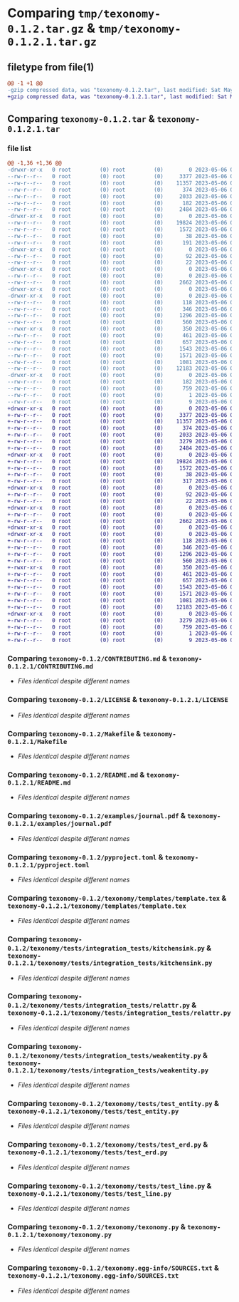# Comparing `tmp/texonomy-0.1.2.tar.gz` & `tmp/texonomy-0.1.2.1.tar.gz`

## filetype from file(1)

```diff
@@ -1 +1 @@
-gzip compressed data, was "texonomy-0.1.2.tar", last modified: Sat May  6 00:34:04 2023, max compression
+gzip compressed data, was "texonomy-0.1.2.1.tar", last modified: Sat May  6 00:45:37 2023, max compression
```

## Comparing `texonomy-0.1.2.tar` & `texonomy-0.1.2.1.tar`

### file list

```diff
@@ -1,36 +1,36 @@
-drwxr-xr-x   0 root         (0) root         (0)        0 2023-05-06 00:34:04.928297 texonomy-0.1.2/
--rw-r--r--   0 root         (0) root         (0)     3377 2023-05-06 00:14:11.000000 texonomy-0.1.2/CONTRIBUTING.md
--rw-r--r--   0 root         (0) root         (0)    11357 2023-05-06 00:14:11.000000 texonomy-0.1.2/LICENSE
--rw-r--r--   0 root         (0) root         (0)      374 2023-05-06 00:14:11.000000 texonomy-0.1.2/MANIFEST.in
--rw-r--r--   0 root         (0) root         (0)     2033 2023-05-06 00:28:32.000000 texonomy-0.1.2/Makefile
--rw-r--r--   0 root         (0) root         (0)      182 2023-05-06 00:34:04.928297 texonomy-0.1.2/PKG-INFO
--rw-r--r--   0 root         (0) root         (0)     2484 2023-05-06 00:14:11.000000 texonomy-0.1.2/README.md
-drwxr-xr-x   0 root         (0) root         (0)        0 2023-05-06 00:34:04.924296 texonomy-0.1.2/examples/
--rw-r--r--   0 root         (0) root         (0)    19824 2023-05-06 00:14:11.000000 texonomy-0.1.2/examples/journal.pdf
--rw-r--r--   0 root         (0) root         (0)     1572 2023-05-06 00:15:44.000000 texonomy-0.1.2/pyproject.toml
--rw-r--r--   0 root         (0) root         (0)       38 2023-05-06 00:34:04.928297 texonomy-0.1.2/setup.cfg
--rw-r--r--   0 root         (0) root         (0)      191 2023-05-06 00:33:47.000000 texonomy-0.1.2/setup.py
-drwxr-xr-x   0 root         (0) root         (0)        0 2023-05-06 00:34:04.924296 texonomy-0.1.2/texonomy/
--rw-r--r--   0 root         (0) root         (0)       92 2023-05-06 00:14:11.000000 texonomy-0.1.2/texonomy/__init__.py
--rw-r--r--   0 root         (0) root         (0)       22 2023-05-06 00:15:35.000000 texonomy-0.1.2/texonomy/_version.py
-drwxr-xr-x   0 root         (0) root         (0)        0 2023-05-06 00:34:04.924296 texonomy-0.1.2/texonomy/templates/
--rw-r--r--   0 root         (0) root         (0)        0 2023-05-06 00:14:11.000000 texonomy-0.1.2/texonomy/templates/__init__.py
--rw-r--r--   0 root         (0) root         (0)     2662 2023-05-06 00:14:11.000000 texonomy-0.1.2/texonomy/templates/template.tex
-drwxr-xr-x   0 root         (0) root         (0)        0 2023-05-06 00:34:04.924296 texonomy-0.1.2/texonomy/tests/
-drwxr-xr-x   0 root         (0) root         (0)        0 2023-05-06 00:34:04.928297 texonomy-0.1.2/texonomy/tests/integration_tests/
--rw-r--r--   0 root         (0) root         (0)      118 2023-05-06 00:14:11.000000 texonomy-0.1.2/texonomy/tests/integration_tests/Makefile
--rw-r--r--   0 root         (0) root         (0)      346 2023-05-06 00:14:11.000000 texonomy-0.1.2/texonomy/tests/integration_tests/entity.py
--rw-r--r--   0 root         (0) root         (0)     1296 2023-05-06 00:14:11.000000 texonomy-0.1.2/texonomy/tests/integration_tests/kitchensink.py
--rw-r--r--   0 root         (0) root         (0)      560 2023-05-06 00:14:11.000000 texonomy-0.1.2/texonomy/tests/integration_tests/relattr.py
--rwxr-xr-x   0 root         (0) root         (0)      350 2023-05-06 00:14:11.000000 texonomy-0.1.2/texonomy/tests/integration_tests/run_tests.sh
--rw-r--r--   0 root         (0) root         (0)      461 2023-05-06 00:14:11.000000 texonomy-0.1.2/texonomy/tests/integration_tests/specialization.py
--rw-r--r--   0 root         (0) root         (0)      657 2023-05-06 00:14:11.000000 texonomy-0.1.2/texonomy/tests/integration_tests/weakentity.py
--rw-r--r--   0 root         (0) root         (0)     1543 2023-05-06 00:14:11.000000 texonomy-0.1.2/texonomy/tests/test_entity.py
--rw-r--r--   0 root         (0) root         (0)     1571 2023-05-06 00:14:11.000000 texonomy-0.1.2/texonomy/tests/test_erd.py
--rw-r--r--   0 root         (0) root         (0)     1081 2023-05-06 00:14:11.000000 texonomy-0.1.2/texonomy/tests/test_line.py
--rw-r--r--   0 root         (0) root         (0)    12183 2023-05-06 00:14:11.000000 texonomy-0.1.2/texonomy/texonomy.py
-drwxr-xr-x   0 root         (0) root         (0)        0 2023-05-06 00:34:04.924296 texonomy-0.1.2/texonomy.egg-info/
--rw-r--r--   0 root         (0) root         (0)      182 2023-05-06 00:34:04.000000 texonomy-0.1.2/texonomy.egg-info/PKG-INFO
--rw-r--r--   0 root         (0) root         (0)      759 2023-05-06 00:34:04.000000 texonomy-0.1.2/texonomy.egg-info/SOURCES.txt
--rw-r--r--   0 root         (0) root         (0)        1 2023-05-06 00:34:04.000000 texonomy-0.1.2/texonomy.egg-info/dependency_links.txt
--rw-r--r--   0 root         (0) root         (0)        9 2023-05-06 00:34:04.000000 texonomy-0.1.2/texonomy.egg-info/top_level.txt
+drwxr-xr-x   0 root         (0) root         (0)        0 2023-05-06 00:45:37.627453 texonomy-0.1.2.1/
+-rw-r--r--   0 root         (0) root         (0)     3377 2023-05-06 00:14:11.000000 texonomy-0.1.2.1/CONTRIBUTING.md
+-rw-r--r--   0 root         (0) root         (0)    11357 2023-05-06 00:14:11.000000 texonomy-0.1.2.1/LICENSE
+-rw-r--r--   0 root         (0) root         (0)      374 2023-05-06 00:14:11.000000 texonomy-0.1.2.1/MANIFEST.in
+-rw-r--r--   0 root         (0) root         (0)     2033 2023-05-06 00:28:32.000000 texonomy-0.1.2.1/Makefile
+-rw-r--r--   0 root         (0) root         (0)     3279 2023-05-06 00:45:37.627453 texonomy-0.1.2.1/PKG-INFO
+-rw-r--r--   0 root         (0) root         (0)     2484 2023-05-06 00:14:11.000000 texonomy-0.1.2.1/README.md
+drwxr-xr-x   0 root         (0) root         (0)        0 2023-05-06 00:45:37.619453 texonomy-0.1.2.1/examples/
+-rw-r--r--   0 root         (0) root         (0)    19824 2023-05-06 00:14:11.000000 texonomy-0.1.2.1/examples/journal.pdf
+-rw-r--r--   0 root         (0) root         (0)     1572 2023-05-06 00:15:44.000000 texonomy-0.1.2.1/pyproject.toml
+-rw-r--r--   0 root         (0) root         (0)       38 2023-05-06 00:45:37.627453 texonomy-0.1.2.1/setup.cfg
+-rw-r--r--   0 root         (0) root         (0)      317 2023-05-06 00:45:32.000000 texonomy-0.1.2.1/setup.py
+drwxr-xr-x   0 root         (0) root         (0)        0 2023-05-06 00:45:37.619453 texonomy-0.1.2.1/texonomy/
+-rw-r--r--   0 root         (0) root         (0)       92 2023-05-06 00:14:11.000000 texonomy-0.1.2.1/texonomy/__init__.py
+-rw-r--r--   0 root         (0) root         (0)       22 2023-05-06 00:15:35.000000 texonomy-0.1.2.1/texonomy/_version.py
+drwxr-xr-x   0 root         (0) root         (0)        0 2023-05-06 00:45:37.623453 texonomy-0.1.2.1/texonomy/templates/
+-rw-r--r--   0 root         (0) root         (0)        0 2023-05-06 00:14:11.000000 texonomy-0.1.2.1/texonomy/templates/__init__.py
+-rw-r--r--   0 root         (0) root         (0)     2662 2023-05-06 00:14:11.000000 texonomy-0.1.2.1/texonomy/templates/template.tex
+drwxr-xr-x   0 root         (0) root         (0)        0 2023-05-06 00:45:37.623453 texonomy-0.1.2.1/texonomy/tests/
+drwxr-xr-x   0 root         (0) root         (0)        0 2023-05-06 00:45:37.623453 texonomy-0.1.2.1/texonomy/tests/integration_tests/
+-rw-r--r--   0 root         (0) root         (0)      118 2023-05-06 00:14:11.000000 texonomy-0.1.2.1/texonomy/tests/integration_tests/Makefile
+-rw-r--r--   0 root         (0) root         (0)      346 2023-05-06 00:14:11.000000 texonomy-0.1.2.1/texonomy/tests/integration_tests/entity.py
+-rw-r--r--   0 root         (0) root         (0)     1296 2023-05-06 00:14:11.000000 texonomy-0.1.2.1/texonomy/tests/integration_tests/kitchensink.py
+-rw-r--r--   0 root         (0) root         (0)      560 2023-05-06 00:14:11.000000 texonomy-0.1.2.1/texonomy/tests/integration_tests/relattr.py
+-rwxr-xr-x   0 root         (0) root         (0)      350 2023-05-06 00:14:11.000000 texonomy-0.1.2.1/texonomy/tests/integration_tests/run_tests.sh
+-rw-r--r--   0 root         (0) root         (0)      461 2023-05-06 00:14:11.000000 texonomy-0.1.2.1/texonomy/tests/integration_tests/specialization.py
+-rw-r--r--   0 root         (0) root         (0)      657 2023-05-06 00:14:11.000000 texonomy-0.1.2.1/texonomy/tests/integration_tests/weakentity.py
+-rw-r--r--   0 root         (0) root         (0)     1543 2023-05-06 00:14:11.000000 texonomy-0.1.2.1/texonomy/tests/test_entity.py
+-rw-r--r--   0 root         (0) root         (0)     1571 2023-05-06 00:14:11.000000 texonomy-0.1.2.1/texonomy/tests/test_erd.py
+-rw-r--r--   0 root         (0) root         (0)     1081 2023-05-06 00:14:11.000000 texonomy-0.1.2.1/texonomy/tests/test_line.py
+-rw-r--r--   0 root         (0) root         (0)    12183 2023-05-06 00:14:11.000000 texonomy-0.1.2.1/texonomy/texonomy.py
+drwxr-xr-x   0 root         (0) root         (0)        0 2023-05-06 00:45:37.623453 texonomy-0.1.2.1/texonomy.egg-info/
+-rw-r--r--   0 root         (0) root         (0)     3279 2023-05-06 00:45:37.000000 texonomy-0.1.2.1/texonomy.egg-info/PKG-INFO
+-rw-r--r--   0 root         (0) root         (0)      759 2023-05-06 00:45:37.000000 texonomy-0.1.2.1/texonomy.egg-info/SOURCES.txt
+-rw-r--r--   0 root         (0) root         (0)        1 2023-05-06 00:45:37.000000 texonomy-0.1.2.1/texonomy.egg-info/dependency_links.txt
+-rw-r--r--   0 root         (0) root         (0)        9 2023-05-06 00:45:37.000000 texonomy-0.1.2.1/texonomy.egg-info/top_level.txt
```

### Comparing `texonomy-0.1.2/CONTRIBUTING.md` & `texonomy-0.1.2.1/CONTRIBUTING.md`

 * *Files identical despite different names*

### Comparing `texonomy-0.1.2/LICENSE` & `texonomy-0.1.2.1/LICENSE`

 * *Files identical despite different names*

### Comparing `texonomy-0.1.2/Makefile` & `texonomy-0.1.2.1/Makefile`

 * *Files identical despite different names*

### Comparing `texonomy-0.1.2/README.md` & `texonomy-0.1.2.1/README.md`

 * *Files identical despite different names*

### Comparing `texonomy-0.1.2/examples/journal.pdf` & `texonomy-0.1.2.1/examples/journal.pdf`

 * *Files identical despite different names*

### Comparing `texonomy-0.1.2/pyproject.toml` & `texonomy-0.1.2.1/pyproject.toml`

 * *Files identical despite different names*

### Comparing `texonomy-0.1.2/texonomy/templates/template.tex` & `texonomy-0.1.2.1/texonomy/templates/template.tex`

 * *Files identical despite different names*

### Comparing `texonomy-0.1.2/texonomy/tests/integration_tests/kitchensink.py` & `texonomy-0.1.2.1/texonomy/tests/integration_tests/kitchensink.py`

 * *Files identical despite different names*

### Comparing `texonomy-0.1.2/texonomy/tests/integration_tests/relattr.py` & `texonomy-0.1.2.1/texonomy/tests/integration_tests/relattr.py`

 * *Files identical despite different names*

### Comparing `texonomy-0.1.2/texonomy/tests/integration_tests/weakentity.py` & `texonomy-0.1.2.1/texonomy/tests/integration_tests/weakentity.py`

 * *Files identical despite different names*

### Comparing `texonomy-0.1.2/texonomy/tests/test_entity.py` & `texonomy-0.1.2.1/texonomy/tests/test_entity.py`

 * *Files identical despite different names*

### Comparing `texonomy-0.1.2/texonomy/tests/test_erd.py` & `texonomy-0.1.2.1/texonomy/tests/test_erd.py`

 * *Files identical despite different names*

### Comparing `texonomy-0.1.2/texonomy/tests/test_line.py` & `texonomy-0.1.2.1/texonomy/tests/test_line.py`

 * *Files identical despite different names*

### Comparing `texonomy-0.1.2/texonomy/texonomy.py` & `texonomy-0.1.2.1/texonomy/texonomy.py`

 * *Files identical despite different names*

### Comparing `texonomy-0.1.2/texonomy.egg-info/SOURCES.txt` & `texonomy-0.1.2.1/texonomy.egg-info/SOURCES.txt`

 * *Files identical despite different names*

